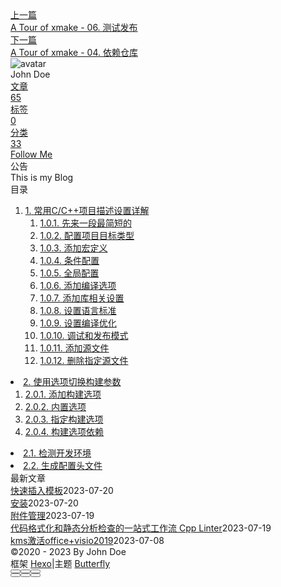 <!DOCTYPE html><html lang="zh-CN" data-theme="light"><head><meta charset="UTF-8"><meta http-equiv="X-UA-Compatible" content="IE=edge"><meta name="viewport" content="width=device-width, initial-scale=1.0, maximum-scale=1.0"><title>A Tour of xmake - 05. 构建选项 | Hexo</title><meta name="author" content="John Doe"><meta name="copyright" content="John Doe"><meta name="format-detection" content="telephone=no"><meta name="theme-color" content="#ffffff"><meta name="description" content="常用C&#x2F;C++项目描述设置详解先来一段最简短的一行描述即可编译src目录下所有c源文件，然后生成一个名为demo的可执行文件。 1target(&quot;demo&quot;, &amp;#123;kind &#x3D; &quot;binary&quot;, files &#x3D; &quot;src&#x2F;*.c&quot;&amp;#125;)  上面的写法是精简写法，通常我们更推荐使用下面展开式写法： 123targ">
<meta property="og:type" content="article">
<meta property="og:title" content="A Tour of xmake - 05. 构建选项">
<meta property="og:url" content="http://example.com/posts/%E5%AD%A6%E4%B9%A0/Xmake/a-tour-of-xmake-05-%E6%9E%84%E5%BB%BA%E9%80%89%E9%A1%B9.md">
<meta property="og:site_name" content="Hexo">
<meta property="og:description" content="常用C&#x2F;C++项目描述设置详解先来一段最简短的一行描述即可编译src目录下所有c源文件，然后生成一个名为demo的可执行文件。 1target(&quot;demo&quot;, &amp;#123;kind &#x3D; &quot;binary&quot;, files &#x3D; &quot;src&#x2F;*.c&quot;&amp;#125;)  上面的写法是精简写法，通常我们更推荐使用下面展开式写法： 123targ">
<meta property="og:locale" content="zh_CN">
<meta property="og:image" content="https://i.loli.net/2021/02/24/5O1day2nriDzjSu.png">
<meta property="article:published_time" content="2023-05-04T02:11:42.000Z">
<meta property="article:modified_time" content="2023-05-17T10:51:46.865Z">
<meta property="article:author" content="John Doe">
<meta name="twitter:card" content="summary">
<meta name="twitter:image" content="https://i.loli.net/2021/02/24/5O1day2nriDzjSu.png"><link rel="shortcut icon" href="/img/web/favicon.png"><link rel="canonical" href="http://example.com/posts/%E5%AD%A6%E4%B9%A0/Xmake/a-tour-of-xmake-05-%E6%9E%84%E5%BB%BA%E9%80%89%E9%A1%B9.md"><link rel="preconnect" href="//cdn.jsdelivr.net"/><link rel="preconnect" href="//busuanzi.ibruce.info"/><link rel="stylesheet" href="/css/index.css"><link rel="stylesheet" href="https://cdn.jsdelivr.net/npm/@fortawesome/fontawesome-free/css/all.min.css" media="print" onload="this.media='all'"><link rel="stylesheet" href="https://cdn.jsdelivr.net/npm/@fancyapps/ui/dist/fancybox.min.css" media="print" onload="this.media='all'"><script>const GLOBAL_CONFIG = { 
  root: '/',
  algolia: undefined,
  localSearch: undefined,
  translate: undefined,
  noticeOutdate: undefined,
  highlight: {"plugin":"highlighjs","highlightCopy":true,"highlightLang":true,"highlightHeightLimit":false},
  copy: {
    success: '复制成功',
    error: '复制错误',
    noSupport: '浏览器不支持'
  },
  relativeDate: {
    homepage: false,
    post: false
  },
  runtime: '',
  date_suffix: {
    just: '刚刚',
    min: '分钟前',
    hour: '小时前',
    day: '天前',
    month: '个月前'
  },
  copyright: undefined,
  lightbox: 'fancybox',
  Snackbar: undefined,
  source: {
    justifiedGallery: {
      js: 'https://cdn.jsdelivr.net/npm/flickr-justified-gallery/dist/fjGallery.min.js',
      css: 'https://cdn.jsdelivr.net/npm/flickr-justified-gallery/dist/fjGallery.min.css'
    }
  },
  isPhotoFigcaption: false,
  islazyload: false,
  isAnchor: false,
  percent: {
    toc: true,
    rightside: false,
  }
}</script><script id="config-diff">var GLOBAL_CONFIG_SITE = {
  title: 'A Tour of xmake - 05. 构建选项',
  isPost: true,
  isHome: false,
  isHighlightShrink: false,
  isToc: true,
  postUpdate: '2023-05-17 18:51:46'
}</script><noscript><style type="text/css">
  #nav {
    opacity: 1
  }
  .justified-gallery img {
    opacity: 1
  }

  #recent-posts time,
  #post-meta time {
    display: inline !important
  }
</style></noscript><script>(win=>{
    win.saveToLocal = {
      set: function setWithExpiry(key, value, ttl) {
        if (ttl === 0) return
        const now = new Date()
        const expiryDay = ttl * 86400000
        const item = {
          value: value,
          expiry: now.getTime() + expiryDay,
        }
        localStorage.setItem(key, JSON.stringify(item))
      },

      get: function getWithExpiry(key) {
        const itemStr = localStorage.getItem(key)

        if (!itemStr) {
          return undefined
        }
        const item = JSON.parse(itemStr)
        const now = new Date()

        if (now.getTime() > item.expiry) {
          localStorage.removeItem(key)
          return undefined
        }
        return item.value
      }
    }
  
    win.getScript = url => new Promise((resolve, reject) => {
      const script = document.createElement('script')
      script.src = url
      script.async = true
      script.onerror = reject
      script.onload = script.onreadystatechange = function() {
        const loadState = this.readyState
        if (loadState && loadState !== 'loaded' && loadState !== 'complete') return
        script.onload = script.onreadystatechange = null
        resolve()
      }
      document.head.appendChild(script)
    })
  
    win.getCSS = (url,id = false) => new Promise((resolve, reject) => {
      const link = document.createElement('link')
      link.rel = 'stylesheet'
      link.href = url
      if (id) link.id = id
      link.onerror = reject
      link.onload = link.onreadystatechange = function() {
        const loadState = this.readyState
        if (loadState && loadState !== 'loaded' && loadState !== 'complete') return
        link.onload = link.onreadystatechange = null
        resolve()
      }
      document.head.appendChild(link)
    })
  
      win.activateDarkMode = function () {
        document.documentElement.setAttribute('data-theme', 'dark')
        if (document.querySelector('meta[name="theme-color"]') !== null) {
          document.querySelector('meta[name="theme-color"]').setAttribute('content', '#0d0d0d')
        }
      }
      win.activateLightMode = function () {
        document.documentElement.setAttribute('data-theme', 'light')
        if (document.querySelector('meta[name="theme-color"]') !== null) {
          document.querySelector('meta[name="theme-color"]').setAttribute('content', '#ffffff')
        }
      }
      const t = saveToLocal.get('theme')
    
          if (t === 'dark') activateDarkMode()
          else if (t === 'light') activateLightMode()
        
      const asideStatus = saveToLocal.get('aside-status')
      if (asideStatus !== undefined) {
        if (asideStatus === 'hide') {
          document.documentElement.classList.add('hide-aside')
        } else {
          document.documentElement.classList.remove('hide-aside')
        }
      }
    
    const detectApple = () => {
      if(/iPad|iPhone|iPod|Macintosh/.test(navigator.userAgent)){
        document.documentElement.classList.add('apple')
      }
    }
    detectApple()
    })(window)</script><meta name="generator" content="Hexo 6.3.0"></head><body><div id="sidebar"><div id="menu-mask"></div><div id="sidebar-menus"><div class="avatar-img is-center"><img src="https://i.loli.net/2021/02/24/5O1day2nriDzjSu.png" onerror="onerror=null;src='/img/web/friend_404.gif'" alt="avatar"/></div><div class="sidebar-site-data site-data is-center"><a href="/archives/"><div class="headline">文章</div><div class="length-num">65</div></a><a href="/tags/"><div class="headline">标签</div><div class="length-num">0</div></a><a href="/categories/"><div class="headline">分类</div><div class="length-num">33</div></a></div><hr/><div class="menus_items"><div class="menus_item"><a class="site-page" href="/"><i class="fa-fw fas fa-home"></i><span> 首页</span></a></div><div class="menus_item"><a class="site-page" href="/archives/"><i class="fa-fw fas fa-archive"></i><span> 时间轴</span></a></div><div class="menus_item"><a class="site-page" href="/tags/"><i class="fa-fw fas fa-tags"></i><span> 标签</span></a></div><div class="menus_item"><a class="site-page" href="/categories/"><i class="fa-fw fas fa-folder-open"></i><span> 分类</span></a></div><div class="menus_item"><a class="site-page" href="/link/"><i class="fa-fw fas fa-link"></i><span> 友链</span></a></div><div class="menus_item"><a class="site-page" href="/about/"><i class="fa-fw fas fa-heart"></i><span> 关于</span></a></div></div></div></div><div class="post" id="body-wrap"><header class="post-bg" id="page-header" style="background: linear-gradient(20deg, #0062be, #925696, #cc426e, #fb0347)"><nav id="nav"><span id="blog-info"><a href="/" title="Hexo"><span class="site-name">Hexo</span></a></span><div id="menus"><div class="menus_items"><div class="menus_item"><a class="site-page" href="/"><i class="fa-fw fas fa-home"></i><span> 首页</span></a></div><div class="menus_item"><a class="site-page" href="/archives/"><i class="fa-fw fas fa-archive"></i><span> 时间轴</span></a></div><div class="menus_item"><a class="site-page" href="/tags/"><i class="fa-fw fas fa-tags"></i><span> 标签</span></a></div><div class="menus_item"><a class="site-page" href="/categories/"><i class="fa-fw fas fa-folder-open"></i><span> 分类</span></a></div><div class="menus_item"><a class="site-page" href="/link/"><i class="fa-fw fas fa-link"></i><span> 友链</span></a></div><div class="menus_item"><a class="site-page" href="/about/"><i class="fa-fw fas fa-heart"></i><span> 关于</span></a></div></div><div id="toggle-menu"><a class="site-page" href="javascript:void(0);"><i class="fas fa-bars fa-fw"></i></a></div></div></nav><div id="post-info"><h1 class="post-title">A Tour of xmake - 05. 构建选项</h1><div id="post-meta"><div class="meta-firstline"><span class="post-meta-date"><i class="far fa-calendar-alt fa-fw post-meta-icon"></i><span class="post-meta-label">发表于</span><time class="post-meta-date-created" datetime="2023-05-04T02:11:42.000Z" title="发表于 2023-05-04 10:11:42">2023-05-04</time><span class="post-meta-separator">|</span><i class="fas fa-history fa-fw post-meta-icon"></i><span class="post-meta-label">更新于</span><time class="post-meta-date-updated" datetime="2023-05-17T10:51:46.865Z" title="更新于 2023-05-17 18:51:46">2023-05-17</time></span><span class="post-meta-categories"><span class="post-meta-separator">|</span><i class="fas fa-inbox fa-fw post-meta-icon"></i><a class="post-meta-categories" href="/categories/%E5%AD%A6%E4%B9%A0/">学习</a><i class="fas fa-angle-right post-meta-separator"></i><i class="fas fa-inbox fa-fw post-meta-icon"></i><a class="post-meta-categories" href="/categories/%E5%AD%A6%E4%B9%A0/Xmake/">Xmake</a></span></div><div class="meta-secondline"><span class="post-meta-separator">|</span><span class="post-meta-pv-cv" id="" data-flag-title="A Tour of xmake - 05. 构建选项"><i class="far fa-eye fa-fw post-meta-icon"></i><span class="post-meta-label">阅读量:</span><span id="busuanzi_value_page_pv"><i class="fa-solid fa-spinner fa-spin"></i></span></span></div></div></div></header><main class="layout" id="content-inner"><div id="post"><article class="post-content" id="article-container"><h1 id="常用C-x2F-C-项目描述设置详解"><a href="#常用C-x2F-C-项目描述设置详解" class="headerlink" title="常用C&#x2F;C++项目描述设置详解"></a>常用C&#x2F;C++项目描述设置详解</h1><h3 id="先来一段最简短的"><a href="#先来一段最简短的" class="headerlink" title="先来一段最简短的"></a>先来一段最简短的</h3><p>一行描述即可编译src目录下所有c源文件，然后生成一个名为demo的可执行文件。</p>
<figure class="highlight text"><table><tr><td class="gutter"><pre><span class="line">1</span><br></pre></td><td class="code"><pre><span class="line">target(&quot;demo&quot;, &#123;kind = &quot;binary&quot;, files = &quot;src/*.c&quot;&#125;)</span><br></pre></td></tr></table></figure>

<p>上面的写法是精简写法，通常我们更推荐使用下面展开式写法：</p>
<figure class="highlight text"><table><tr><td class="gutter"><pre><span class="line">1</span><br><span class="line">2</span><br><span class="line">3</span><br></pre></td><td class="code"><pre><span class="line">target(&quot;demo&quot;) </span><br><span class="line">    set_kind(&quot;binary&quot;) </span><br><span class="line">    add_files(&quot;src/*.c&quot;)</span><br></pre></td></tr></table></figure>

<p>这两者完全等价，如果配置很简短，可以完全精简成一行，而拆分成多行更加方便灵活配置。</p>
<p>如果没有特殊目的，下文我们都会采用第二段的写法。</p>
<h3 id="配置项目目标类型"><a href="#配置项目目标类型" class="headerlink" title="配置项目目标类型"></a>配置项目目标类型</h3><p>通常的C&#x2F;C++项目生成的目标文件猪油三大类：可执行程序，静态库，动态库。</p>
<p>我们可以通过<code>set_kind()</code>配置来设置，分别对应：binary, static, shared</p>
<p>例如，我们想要编译动态库，只需要修改kind：</p>
<figure class="highlight text"><table><tr><td class="gutter"><pre><span class="line">1</span><br><span class="line">2</span><br><span class="line">3</span><br></pre></td><td class="code"><pre><span class="line">target(&quot;demo&quot;) </span><br><span class="line">    set_kind(&quot;shared&quot;) </span><br><span class="line">    add_files(&quot;src/*.c&quot;)</span><br></pre></td></tr></table></figure>

<h3 id="添加宏定义"><a href="#添加宏定义" class="headerlink" title="添加宏定义"></a>添加宏定义</h3><p>编译宏的设置，大多数c&#x2F;c++项目都会用到，一般如果我们设置编译flags传给gcc&#x2F;clang，都是要配置：<code>-DXXX</code></p>
<p>而在xmake里面，提供了<code>add_defines()</code>内置接口来配置：</p>
<figure class="highlight text"><table><tr><td class="gutter"><pre><span class="line">1</span><br><span class="line">2</span><br><span class="line">3</span><br><span class="line">4</span><br></pre></td><td class="code"><pre><span class="line">target(&quot;demo&quot;) </span><br><span class="line">    set_kind(&quot;shared&quot;) </span><br><span class="line">    add_files(&quot;src/*.c&quot;) </span><br><span class="line">    add_defines(&quot;XXX&quot;)</span><br></pre></td></tr></table></figure>

<h3 id="条件配置"><a href="#条件配置" class="headerlink" title="条件配置"></a>条件配置</h3><p>那如果我们想在不同编译平台，分别设置不同的宏开关呢？我们可以利用lua内置的if语句很方便的实现：</p>
<figure class="highlight text"><table><tr><td class="gutter"><pre><span class="line">1</span><br><span class="line">2</span><br><span class="line">3</span><br><span class="line">4</span><br><span class="line">5</span><br><span class="line">6</span><br><span class="line">7</span><br></pre></td><td class="code"><pre><span class="line">target(&quot;demo&quot;) </span><br><span class="line">    set_kind(&quot;shared&quot;) </span><br><span class="line">    add_files(&quot;src/*.c&quot;) </span><br><span class="line">    add_defines(&quot;XXX&quot;) </span><br><span class="line">    if is_plat(&quot;linux&quot;, &quot;macosx&quot;) then </span><br><span class="line">       add_defines(&quot;YYY&quot;) </span><br><span class="line">end</span><br></pre></td></tr></table></figure>

<p>我们通过<code>is_plat()</code>判断，如果当前编译目标平台是linux或者macosx，那么target会额外增加<code>-DYYY</code>宏定义。</p>
<h3 id="全局配置"><a href="#全局配置" class="headerlink" title="全局配置"></a>全局配置</h3><p>我们在<code>target(&quot;demo&quot;)</code>下面的所有配置，都属于demo这个target子域，并不是全局的，所以你会看到通常配置上都加了缩进，就是为了凸显作用域的影响范围。</p>
<p>通常如果多个target连续定义，下一个target定义就会自动结束上个target的作用域，每个target的配置完全独立，互不干扰：</p>
<figure class="highlight text"><table><tr><td class="gutter"><pre><span class="line">1</span><br><span class="line">2</span><br><span class="line">3</span><br><span class="line">4</span><br><span class="line">5</span><br><span class="line">6</span><br><span class="line">7</span><br><span class="line">8</span><br><span class="line">9</span><br></pre></td><td class="code"><pre><span class="line">target(&quot;test1&quot;)</span><br><span class="line">    set_kind(&quot;shared&quot;)</span><br><span class="line">    add_files(&quot;src/*.c&quot;)</span><br><span class="line">    add_defines(&quot;TEST1&quot;)</span><br><span class="line"></span><br><span class="line">target(&quot;test2&quot;)</span><br><span class="line">    set_kind(&quot;shared&quot;)</span><br><span class="line">    add_files(&quot;src/*.c&quot;)</span><br><span class="line">    add_defines(&quot;TEST2&quot;)</span><br></pre></td></tr></table></figure>

<p>例如，上面的配置两个target，各自拥有自己独立的宏定义：<code>TEST1</code>和<code>TEST2</code>。</p>
<p>那么，我们要对这两个target，设置共用的宏定义，应该如何配置呢？</p>
<p>每个target下面都配置一遍<code>add_defines(&quot;TEST&quot;)</code>? 当然可以，不过这样就有点冗余了，配置多了就会很难维护，其实我们只需要放置到全局根作用域就行了：</p>
<figure class="highlight text"><table><tr><td class="gutter"><pre><span class="line">1</span><br><span class="line">2</span><br><span class="line">3</span><br><span class="line">4</span><br><span class="line">5</span><br><span class="line">6</span><br><span class="line">7</span><br><span class="line">8</span><br><span class="line">9</span><br><span class="line">10</span><br><span class="line">11</span><br><span class="line">12</span><br><span class="line">13</span><br><span class="line">14</span><br><span class="line">15</span><br></pre></td><td class="code"><pre><span class="line">-- 全局设置</span><br><span class="line">add_defines(&quot;TEST&quot;)</span><br><span class="line">if is_arch(&quot;arm64&quot;, &quot;armv7&quot;) then</span><br><span class="line">    add_defines(&quot;ARM&quot;)</span><br><span class="line">end</span><br><span class="line"></span><br><span class="line">target(&quot;test1&quot;)</span><br><span class="line">    set_kind(&quot;shared&quot;)</span><br><span class="line">    add_files(&quot;src/*.c&quot;)</span><br><span class="line">    add_defines(&quot;TEST1&quot;)</span><br><span class="line"></span><br><span class="line">target(&quot;test2&quot;)</span><br><span class="line">    set_kind(&quot;shared&quot;)</span><br><span class="line">    add_files(&quot;src/*.c&quot;)</span><br><span class="line">    add_defines(&quot;TEST2&quot;)</span><br></pre></td></tr></table></figure>

<p>在target的外层的所有配置都属于全局配置，我们也可以调用<code>target_end()</code>强制结束target子域，切回全局作用域：</p>
<figure class="highlight text"><table><tr><td class="gutter"><pre><span class="line">1</span><br><span class="line">2</span><br><span class="line">3</span><br><span class="line">4</span><br><span class="line">5</span><br><span class="line">6</span><br><span class="line">7</span><br><span class="line">8</span><br><span class="line">9</span><br><span class="line">10</span><br><span class="line">11</span><br><span class="line">12</span><br><span class="line">13</span><br><span class="line">14</span><br><span class="line">15</span><br><span class="line">16</span><br><span class="line">17</span><br></pre></td><td class="code"><pre><span class="line">target(&quot;test1&quot;)</span><br><span class="line">    set_kind(&quot;shared&quot;)</span><br><span class="line">    add_files(&quot;src/*.c&quot;)</span><br><span class="line">    add_defines(&quot;TEST1&quot;)</span><br><span class="line">target_end()</span><br><span class="line"></span><br><span class="line">-- 全局设置</span><br><span class="line">add_defines(&quot;TEST&quot;)</span><br><span class="line">if is_arch(&quot;arm64&quot;, &quot;armv7&quot;) then</span><br><span class="line">    add_defines(&quot;ARM&quot;)</span><br><span class="line">end</span><br><span class="line"></span><br><span class="line">target(&quot;test2&quot;)</span><br><span class="line">    set_kind(&quot;shared&quot;)</span><br><span class="line">    add_files(&quot;src/*.c&quot;)</span><br><span class="line">    add_defines(&quot;TEST2&quot;)</span><br><span class="line">target_end()</span><br></pre></td></tr></table></figure>

<h3 id="添加编译选项"><a href="#添加编译选项" class="headerlink" title="添加编译选项"></a>添加编译选项</h3><p>如果有些编译选项，xmake没有提供内置api设置，那么我们可以退化到<code>add_cflags</code>, <code>add_cxflags</code>, <code>add_cxxflags</code>来设置， 不过这就需要用户自己去判断编译平台了，因为并不是所有编译flags每个平台都支持。</p>
<p>比如：</p>
<figure class="highlight text"><table><tr><td class="gutter"><pre><span class="line">1</span><br><span class="line">2</span><br><span class="line">3</span><br><span class="line">4</span><br></pre></td><td class="code"><pre><span class="line">add_cflags(&quot;-g&quot;, &quot;-O2&quot;, &quot;-DDEBUG&quot;)</span><br><span class="line">if is_plat(&quot;windows&quot;) then</span><br><span class="line">    add_cflags(&quot;/MT&quot;)</span><br><span class="line">end</span><br></pre></td></tr></table></figure>

<p>所有选项值都基于gcc的定义为标准，如果其他编译器不兼容（例如：vc），xmake会自动内部将其转换成对应编译器支持的选项值。 用户无需操心其兼容性，如果其他编译器没有对应的匹配值，那么xmake会自动忽略器设置。</p>
<p>我们也可以通过force参数来强制禁用flags的自动检测，直接传入编译器，哪怕编译器有可能不支持，也会设置：</p>
<figure class="highlight text"><table><tr><td class="gutter"><pre><span class="line">1</span><br></pre></td><td class="code"><pre><span class="line">add_cflags(&quot;-g&quot;, &quot;-O2&quot;, &#123;force = true&#125;)</span><br></pre></td></tr></table></figure>

<p>那如何知道，哪些flags检测失败给忽略了呢，带<code>-v</code>编译就可以看到，比如：</p>
<figure class="highlight text"><table><tr><td class="gutter"><pre><span class="line">1</span><br><span class="line">2</span><br><span class="line">3</span><br><span class="line">4</span><br><span class="line">5</span><br><span class="line">6</span><br></pre></td><td class="code"><pre><span class="line">$ xmake -v</span><br><span class="line">checking for the /usr/bin/xcrun -sdk macosx clang ... ok</span><br><span class="line">checking for the flags (-Oz) ... ok</span><br><span class="line">checking for the flags (-Wno-error=deprecated-declarations) ... ok</span><br><span class="line">checking for the flags (-fno-strict-aliasing) ... ok</span><br><span class="line">checking for the flags (-Wno-error=expansion-to-defined) ... no</span><br></pre></td></tr></table></figure>

<p>最后备注下这三个api的区别：</p>
<ul>
<li><code>add_cflags</code>：仅添加C代码相关编译flags</li>
<li><code>add_cxflags</code>：添加C&#x2F;C++代码相关编译flags</li>
<li><code>add_cxxflags</code>：仅添加C++代码相关编译flags</li>
</ul>
<h3 id="添加库相关设置"><a href="#添加库相关设置" class="headerlink" title="添加库相关设置"></a>添加库相关设置</h3><p>一个C&#x2F;C++库的集成使用，通常需要设置头文件搜索目录，链接库名，库搜索目录，比如：</p>
<figure class="highlight text"><table><tr><td class="gutter"><pre><span class="line">1</span><br><span class="line">2</span><br><span class="line">3</span><br><span class="line">4</span><br><span class="line">5</span><br></pre></td><td class="code"><pre><span class="line">target(&quot;test&quot;)</span><br><span class="line">    set_kind(&quot;binary&quot;)</span><br><span class="line">    add_links(&quot;pthread&quot;)</span><br><span class="line">    add_includedirs(&quot;/usr/local/include&quot;)</span><br><span class="line">    add_linkdirs(&quot;/usr/local/lib&quot;)</span><br></pre></td></tr></table></figure>

<p>通常，为了保证链接库的依赖顺序，系统库链接通常都会比较靠后，我们通过<code>add_syslinks()</code>来专门设置系统库链接，而<code>add_links()</code>通常用于非系统库链接：</p>
<figure class="highlight text"><table><tr><td class="gutter"><pre><span class="line">1</span><br><span class="line">2</span><br><span class="line">3</span><br><span class="line">4</span><br></pre></td><td class="code"><pre><span class="line">target(&quot;test&quot;) </span><br><span class="line">    set_kind(&quot;binary&quot;) </span><br><span class="line">    add_links(&quot;A&quot;, &quot;B&quot;) </span><br><span class="line">    add_syslinks(&quot;pthread&quot;)</span><br></pre></td></tr></table></figure>

<p>上面的配置，我们添加了两个第三方链接库：A, B，以及系统库pthread，整个完整的链接顺序是：<code>-lA -lB -lpthread</code>，syslinks会放在最后面。</p>
<p>如果你不确定实际的链接顺序，我们可以执行<code>xmake -v</code>编译，查看完整的链接参数命令行。</p>
<h3 id="设置语言标准"><a href="#设置语言标准" class="headerlink" title="设置语言标准"></a>设置语言标准</h3><p>c标准和c++标准可同时进行设置，例如：</p>
<figure class="highlight text"><table><tr><td class="gutter"><pre><span class="line">1</span><br><span class="line">2</span><br></pre></td><td class="code"><pre><span class="line">-- 设置c代码标准：c99， c++代码标准：c++11</span><br><span class="line">set_languages(&quot;c99&quot;, &quot;c++11&quot;)</span><br></pre></td></tr></table></figure>

<p>注：并不是设置了指定的标准，编译器就一定会按这个标准来编译，毕竟每个编译器支持的力度不一样，但是xmake会尽最大可能的去适配当前编译工具的支持标准。</p>
<p>例如：windows下vs的编译器并不支持按c99的标准来编译c代码，只能支持到c89，但是xmake为了尽可能的支持它，所以在设置c99的标准后， xmake会强制按c++代码模式去编译c代码，从一定程度上解决了windows下编译c99的c代码问题。</p>
<h3 id="设置编译优化"><a href="#设置编译优化" class="headerlink" title="设置编译优化"></a>设置编译优化</h3><p>xmake提供了几种内置的编译优化配置：none, fast, faster, fastest, smallest, aggressive，来实现各种级别的编译优化。</p>
<figure class="highlight text"><table><tr><td class="gutter"><pre><span class="line">1</span><br></pre></td><td class="code"><pre><span class="line">set_optimize(&quot;fastest&quot;)</span><br></pre></td></tr></table></figure>

<p>如果用户通过flags来设置，还需额外考虑不同编译器的不同编译选项，xmake对其进行了内部映射处理，极大程度方便用户提供跨平台性。</p>
<p>如果想查看详细的映射规则，可以到xmake的官方文档进行查看：<a href="https://link.zhihu.com/?target=https://xmake.io/%23/zh-cn/manual/project_target?id=targetset_optimize">编译优化设置</a></p>
<h3 id="调试和发布模式"><a href="#调试和发布模式" class="headerlink" title="调试和发布模式"></a>调试和发布模式</h3><p>即使xmake提供了<code>set_optimize</code>简化了不同编译器的复杂配置，但是对于不同的编译模式: debug&#x2F;release，还是要自己做一些繁琐的判断和配置：</p>
<figure class="highlight text"><table><tr><td class="gutter"><pre><span class="line">1</span><br><span class="line">2</span><br><span class="line">3</span><br><span class="line">4</span><br><span class="line">5</span><br><span class="line">6</span><br><span class="line">7</span><br><span class="line">8</span><br><span class="line">9</span><br><span class="line">10</span><br><span class="line">11</span><br><span class="line">12</span><br><span class="line">13</span><br></pre></td><td class="code"><pre><span class="line">if is_mode(&quot;debug&quot;) then</span><br><span class="line">    set_symbols(&quot;debug&quot;)</span><br><span class="line">    set_optimize(&quot;none&quot;)</span><br><span class="line">end</span><br><span class="line">if is_mode(&quot;release&quot;) then</span><br><span class="line">    set_symbols(&quot;hidden&quot;)</span><br><span class="line">    set_strip(&quot;all&quot;)</span><br><span class="line">    if is_plat(&quot;iphoneos&quot;, &quot;android&quot;) then</span><br><span class="line">        set_optimize(&quot;smallest&quot;)</span><br><span class="line">    else</span><br><span class="line">        set_optimize(&quot;fastest&quot;)</span><br><span class="line">    end</span><br><span class="line">end</span><br></pre></td></tr></table></figure>

<p>这些看似常用的设置，如果每个项目都来一遍，那也很繁琐了，导致xmake.lua不够精简可读，因此xmake提供了一些常用内置规则来简化设置：</p>
<figure class="highlight text"><table><tr><td class="gutter"><pre><span class="line">1</span><br></pre></td><td class="code"><pre><span class="line">add_rules(&quot;mode.release&quot;, &quot;mode.debug&quot;)</span><br></pre></td></tr></table></figure>

<p>只需这一行即可，效果是完全一致，用户还可以基于此在做一些额外的定制化配置来改写：</p>
<figure class="highlight text"><table><tr><td class="gutter"><pre><span class="line">1</span><br><span class="line">2</span><br><span class="line">3</span><br><span class="line">4</span><br></pre></td><td class="code"><pre><span class="line">add_rules(&quot;mode.release&quot;, &quot;mode.debug&quot;) </span><br><span class="line">if is_mode(&quot;release&quot;) then </span><br><span class="line">    set_optimize(&quot;fastest&quot;) </span><br><span class="line">end</span><br></pre></td></tr></table></figure>

<p>比如我想在release模式下，强制启用fastest编译优化，既然有了模式配置，那我们怎么切换到debug模式编译呢？（默认是release编译）</p>
<p>答案：</p>
<figure class="highlight text"><table><tr><td class="gutter"><pre><span class="line">1</span><br></pre></td><td class="code"><pre><span class="line">xmake f -m debug; xmake</span><br></pre></td></tr></table></figure>

<h3 id="添加源文件"><a href="#添加源文件" class="headerlink" title="添加源文件"></a>添加源文件</h3><p>最后，我们在介绍下xmake最常用，也最为强大的设置之一，也就是对编译源文件的配置管理：<code>add_files()</code>。</p>
<p>我们可以用这个接口，添加各类xmake支持的源文件，比如：c&#x2F;c++, asm, objc, swift, go, dlang等源文件，甚至是：<code>.obj</code>, <code>.a/.lib</code>等二进制对象和库文件。</p>
<p>例如：</p>
<figure class="highlight text"><table><tr><td class="gutter"><pre><span class="line">1</span><br><span class="line">2</span><br><span class="line">3</span><br></pre></td><td class="code"><pre><span class="line">add_files(&quot;src/test_*.c&quot;) </span><br><span class="line">add_files(&quot;src/xxx/**.cpp&quot;) </span><br><span class="line">add_files(&quot;src/asm/*.S&quot;, &quot;src/objc/**/hello.m&quot;)</span><br></pre></td></tr></table></figure>

<p>其中通配符<code>*</code>表示匹配当前目录下文件，而<code>**</code>则匹配多级目录下的文件。</p>
<p><code>add_files</code>的使用其实是相当灵活方便的，其匹配模式借鉴了premake的风格，但是又对其进行了改善和增强。</p>
<p>使得不仅可以匹配文件，还有可以在添加文件同时，过滤排除指定模式的一批文件。</p>
<p>例如：</p>
<figure class="highlight text"><table><tr><td class="gutter"><pre><span class="line">1</span><br><span class="line">2</span><br><span class="line">3</span><br><span class="line">4</span><br><span class="line">5</span><br></pre></td><td class="code"><pre><span class="line">-- 递归添加src下的所有c文件，但是不包括src/impl/下的所有c文件</span><br><span class="line">add_files(&quot;src/**.c|impl/*.c&quot;)</span><br><span class="line"></span><br><span class="line">-- 添加src下的所有cpp文件，但是不包括src/test.cpp、src/hello.cpp以及src下所有带xx_前缀的cpp文件</span><br><span class="line">add_files(&quot;src/*.cpp|test.cpp|hello.cpp|xx_*.cpp&quot;)</span><br></pre></td></tr></table></figure>

<p>其中分隔符<code>|</code>之后的都是需要排除的文件，这些文件也同样支持匹配模式，并且可以同时添加多个过滤模式，只要中间用<code>|</code>分割就行了。。</p>
<p>添加文件的时候支持过滤一些文件的一个好处就是，可以为后续根据不同开关逻辑添加文件提供基础。</p>
<p>注：为了使得描述上更加的精简，<code>|</code>之后的过滤描述都是基于起一个模式：<code>src/*.cpp</code> 中<code>*</code>之前的目录为基础的。 所以上面的例子后面过滤的都是在src下的文件，这个是要注意的。</p>
<p>2.1.6版本之后，对<code>add_files</code>进行了改进，支持基于files更细粒度的编译选项控制，例如：</p>
<figure class="highlight text"><table><tr><td class="gutter"><pre><span class="line">1</span><br><span class="line">2</span><br><span class="line">3</span><br><span class="line">4</span><br></pre></td><td class="code"><pre><span class="line">target(&quot;test&quot;)</span><br><span class="line">    add_defines(&quot;TEST1&quot;)</span><br><span class="line">    add_files(&quot;src/*.c&quot;)</span><br><span class="line">    add_files(&quot;test/*.c&quot;, &quot;test2/test2.c&quot;, &#123;defines = &quot;TEST2&quot;, languages = &quot;c99&quot;, includedirs = &quot;.&quot;, cflags = &quot;-O0&quot;&#125;)</span><br></pre></td></tr></table></figure>

<p>可以在<code>add_files</code>的最后一个参数，传入一个配置table，去控制指定files的编译选项，里面的配置参数跟target的一致，并且这些文件还会继承target的通用配置<code>-DTEST1</code>。</p>
<p>2.1.9版本之后，支持添加未知的代码文件，通过设置rule自定义规则，实现这些文件的自定义构建，例如：</p>
<figure class="highlight text"><table><tr><td class="gutter"><pre><span class="line">1</span><br><span class="line">2</span><br><span class="line">3</span><br></pre></td><td class="code"><pre><span class="line">target(&quot;test&quot;) </span><br><span class="line">    -- ... </span><br><span class="line">    add_files(&quot;src/test/*.md&quot;, &#123;rule = &quot;markdown&quot;&#125;)</span><br></pre></td></tr></table></figure>

<p>并且在2.1.9版本之后，可以通过force参数来强制禁用cxflags,cflags等编译选项的自动检测，直接传入编译器，哪怕编译器有可能不支持，也会设置：</p>
<figure class="highlight text"><table><tr><td class="gutter"><pre><span class="line">1</span><br></pre></td><td class="code"><pre><span class="line">add_files(&quot;src/*.c&quot;, &#123;force = &#123;cxflags = &quot;-DTEST&quot;, mflags = &quot;-framework xxx&quot;&#125;&#125;)</span><br></pre></td></tr></table></figure>

<h3 id="删除指定源文件"><a href="#删除指定源文件" class="headerlink" title="删除指定源文件"></a>删除指定源文件</h3><p>既然讲到了添加源文件，那么如何删除，我们也顺带着讲下吧，我们只需要通过<code>del_files()</code>接口，就可以从前面<code>add_files</code>接口添加的文件列表中，删除指定的文件，例如：</p>
<figure class="highlight text"><table><tr><td class="gutter"><pre><span class="line">1</span><br><span class="line">2</span><br><span class="line">3</span><br></pre></td><td class="code"><pre><span class="line">target(&quot;test&quot;) </span><br><span class="line">    add_files(&quot;src/*.c&quot;) </span><br><span class="line">    del_files(&quot;src/test.c&quot;)</span><br></pre></td></tr></table></figure>

<p>上面的例子，可以从<code>src</code>目录下添加除<code>test.c</code>以外的所有文件，当然这个也可以通过<code>add_files(&quot;src/*.c|test.c&quot;)</code>来达到相同的目的，但是这种方式更加灵活。</p>
<p>例如，我们可以条件判断来控制删除哪些文件，并且此接口也支持<code>add_files</code>的匹配模式，过滤模式，进行批量移除。</p>
<figure class="highlight text"><table><tr><td class="gutter"><pre><span class="line">1</span><br><span class="line">2</span><br><span class="line">3</span><br><span class="line">4</span><br><span class="line">5</span><br><span class="line">6</span><br><span class="line">7</span><br></pre></td><td class="code"><pre><span class="line">target(&quot;test&quot;) </span><br><span class="line">    add_files(&quot;src/**.c&quot;) </span><br><span class="line">    del_files(&quot;src/test*.c&quot;) </span><br><span class="line">    del_files(&quot;src/subdir/*.c|xxx.c&quot;) </span><br><span class="line">    if is_plat(&quot;iphoneos&quot;) then </span><br><span class="line">        add_files(&quot;xxx.m&quot;) </span><br><span class="line">    end</span><br></pre></td></tr></table></figure>

<p>通过上面的例子，我们可以看出<code>add_files</code>和<code>del_files</code>是根据调用顺序，进行顺序添加和删除的，并且通过<code>del_files(&quot;src/subdir/*.c|xxx.c&quot;)</code>删除一批文件， 并且排除<code>src/subdir/xxx.c</code>（就是说，不删除这个文件）。</p>
<h1 id="使用选项切换构建参数"><a href="#使用选项切换构建参数" class="headerlink" title="使用选项切换构建参数"></a>使用选项切换构建参数</h1><h3 id="添加构建选项"><a href="#添加构建选项" class="headerlink" title="添加构建选项"></a>添加构建选项</h3><p>xmake中使用<code>option</code>语句来声明构建选项。<code>option</code>的基本用法如下：</p>
<figure class="highlight lua"><table><tr><td class="gutter"><pre><span class="line">1</span><br><span class="line">2</span><br><span class="line">3</span><br><span class="line">4</span><br><span class="line">5</span><br><span class="line">6</span><br><span class="line">7</span><br><span class="line">8</span><br><span class="line">9</span><br></pre></td><td class="code"><pre><span class="line">add_rules(<span class="string">&quot;mode.debug&quot;</span>, <span class="string">&quot;mode.release&quot;</span>)</span><br><span class="line">option(<span class="string">&quot;enable-verbose&quot;</span>)</span><br><span class="line">    set_default(<span class="literal">false</span>)</span><br><span class="line">    set_description(<span class="string">&quot;Enable verbose logging.&quot;</span>)</span><br><span class="line">    add_defines(<span class="string">&quot;MYEXE_VERBOSE&quot;</span>)</span><br><span class="line">target(<span class="string">&quot;myexe&quot;</span>)</span><br><span class="line">    set_kind(<span class="string">&quot;binary&quot;</span>)</span><br><span class="line">    add_files(<span class="string">&quot;src/*.cpp&quot;</span>)</span><br><span class="line">    add_options(<span class="string">&quot;enable-verbose&quot;</span>)</span><br></pre></td></tr></table></figure>

<p>注意与<code>target</code>语句类似，<code>option</code>也是一个作用域的开始，之后一直到另一个作用域开始，或者显式的<code>option_end</code>调用之前的语句都是修饰当前option的。在上面的语句中，<code>option</code>作用域一共含有三条语句。</p>
<ul>
<li><code>set_default</code>语句设置option的默认值。xmake中option可分为两类：boolean和string。boolean类型的默认值可以是<code>true</code>、<code>false</code>或者<code>nil</code>，string类型的默认值可以是任意字符串或者<code>nil</code>。</li>
<li><code>set_description</code>语句设置option的描述语句。这一描述可以在通过运行<code>xmake config -h</code>或者<code>xmake config --menu</code>查看所有option时看到。</li>
<li><code>add_defines</code>为option加入了一个预定义宏。默认情况下，在使用<code>add_options</code>将option加入target时，如果option含有预定义宏、编译参数等，并且option的状态是启用的（不是<code>nil</code>或<code>false</code>），则target也会加入这些预定义宏和编译参数。</li>
</ul>
<blockquote>
<p>Tips. xmake中作用域级别的语句有六种：<code>target</code>和<code>target_end</code>、<code>package</code>和<code>package_end</code>，<code>option</code>和<code>option_end</code>、<code>rule</code>和<code>rule_end</code>、<code>toolchain</code>和<code>toolchain_end</code>、<code>task</code>和<code>task_end</code>。其中前面三种比较常用。</p>
</blockquote>
<p>除了<code>add_defines</code>之外，xmake中的option还支持<code>add_&lt;language&gt;flags</code>系列函数。如果要作更复杂的控制，可以使用<code>has_config</code>和<code>is_config</code>语句来进行判断：</p>
<figure class="highlight lua"><table><tr><td class="gutter"><pre><span class="line">1</span><br><span class="line">2</span><br><span class="line">3</span><br><span class="line">4</span><br><span class="line">5</span><br><span class="line">6</span><br><span class="line">7</span><br><span class="line">8</span><br><span class="line">9</span><br><span class="line">10</span><br><span class="line">11</span><br><span class="line">12</span><br></pre></td><td class="code"><pre><span class="line">add_rules(<span class="string">&quot;mode.debug&quot;</span>, <span class="string">&quot;mode.release&quot;</span>)</span><br><span class="line">option(<span class="string">&quot;with-openssl&quot;</span>, &#123;default = <span class="literal">false</span>, description = <span class="string">&quot;Build with OpenSSL.&quot;</span>&#125;)</span><br><span class="line"><span class="keyword">if</span> has_config(<span class="string">&quot;with-openssl&quot;</span>) <span class="keyword">then</span></span><br><span class="line">    add_requires(<span class="string">&quot;openssl&quot;</span>)</span><br><span class="line"><span class="keyword">end</span></span><br><span class="line">target(<span class="string">&quot;myexe&quot;</span>)</span><br><span class="line">    set_kind(<span class="string">&quot;binary&quot;</span>)</span><br><span class="line">    add_files(<span class="string">&quot;src/*.cpp&quot;</span>)</span><br><span class="line">    <span class="keyword">if</span> has_config(<span class="string">&quot;with-openssl&quot;</span>) <span class="keyword">then</span></span><br><span class="line">        add_packages(<span class="string">&quot;openssl&quot;</span>)</span><br><span class="line">        add_defines(<span class="string">&quot;MYEXE_HAVE_OPENSSL&quot;</span>)</span><br><span class="line">    <span class="keyword">end</span></span><br></pre></td></tr></table></figure>

<p>这里用到了<code>option</code>的简写格式，这一格式下<code>option</code>不再作为作用域开始的标记。</p>
<h3 id="内置选项"><a href="#内置选项" class="headerlink" title="内置选项"></a>内置选项</h3><p>xmake提供了一系列内置选项，在给自定义选项命名时记得避免与内置选项重名！常用的内置选项有：</p>
<ul>
<li><code>plat</code>：设置构建目标平台。</li>
<li><code>arch</code>：设置构建目标架构。</li>
<li><code>mode</code>：设置构建模式。</li>
<li><code>kind</code>：设置默认链接库类型。</li>
<li><code>buildir</code>：设置生成位置。默认为<code>build</code>，可以使用这一选项更改。推荐对不同的选项组合使用不同的生成位置以避免冲突。</li>
</ul>
<p>还有一些可能比较少用但很容易重名的内置选项，包括<code>qt</code>、<code>cuda</code>、<code>ndk</code>、<code>sdk</code>等。这些选项的清单及其作用可以运行<code>xmake config -h</code>查看。</p>
<h3 id="指定构建选项"><a href="#指定构建选项" class="headerlink" title="指定构建选项"></a>指定构建选项</h3><p>xmake在configure阶段指定各种构建选项。对boolean选项与string选项类型的指定方式类似，稍有不同：</p>
<figure class="highlight text"><table><tr><td class="gutter"><pre><span class="line">1</span><br><span class="line">2</span><br></pre></td><td class="code"><pre><span class="line">$ xmake config --opt1=yes --opt2=y --opt3=on # yes/no, y/n, on/off are all valid</span><br><span class="line">$ xmake config --str1=mystr &quot;--str2=some string&quot;</span><br></pre></td></tr></table></figure>

<p>当构建选项较多时，一个一个指定是一件很困难的事情。这时可以将一组选项导出为列表，切换时可以在列表间切换。</p>
<figure class="highlight text"><table><tr><td class="gutter"><pre><span class="line">1</span><br><span class="line">2</span><br></pre></td><td class="code"><pre><span class="line">$ xmake config --opt1=yes --opt2=mystr --buildir=build-preset1</span><br><span class="line">$ xmake config --export=preset1.txt</span><br></pre></td></tr></table></figure>

<p>这样就可以把当前所有构建选项导出到preset1.txt文件。需要导入构建选项时，执行</p>
<figure class="highlight text"><table><tr><td class="gutter"><pre><span class="line">1</span><br></pre></td><td class="code"><pre><span class="line">$ xmake config -c --import=preset1.txt</span><br></pre></td></tr></table></figure>

<p>这里<code>-c</code>表示先清除其他选项设置，避免干扰。</p>
<h3 id="构建选项依赖"><a href="#构建选项依赖" class="headerlink" title="构建选项依赖"></a>构建选项依赖</h3><p>xmake中使用<code>add_deps</code>语句来声明选项之间的依赖关系。例如，选项opt2依赖选项opt1，当设置opt1时opt2自动取消，xmake.lua如下：</p>
<figure class="highlight lua"><table><tr><td class="gutter"><pre><span class="line">1</span><br><span class="line">2</span><br><span class="line">3</span><br><span class="line">4</span><br><span class="line">5</span><br><span class="line">6</span><br><span class="line">7</span><br><span class="line">8</span><br><span class="line">9</span><br><span class="line">10</span><br></pre></td><td class="code"><pre><span class="line">option(<span class="string">&quot;opt1&quot;</span>, &#123;default = <span class="literal">false</span>&#125;)</span><br><span class="line">option(<span class="string">&quot;opt2&quot;</span>)</span><br><span class="line">    set_default(<span class="literal">true</span>)</span><br><span class="line">    add_deps(<span class="string">&quot;opt1&quot;</span>)</span><br><span class="line">    after_check(<span class="function"><span class="keyword">function</span> <span class="params">(option)</span></span></span><br><span class="line">        <span class="keyword">if</span> option:dep(<span class="string">&quot;opt1&quot;</span>):enabled() <span class="keyword">then</span></span><br><span class="line">            option:enable(<span class="literal">false</span>)</span><br><span class="line">        <span class="keyword">end</span></span><br><span class="line">    <span class="keyword">end</span>)</span><br><span class="line">option_end()</span><br></pre></td></tr></table></figure>

<p>这里<code>after_check</code>语句接收了一个Lua lambda表达式作为参数，这个表达式函数会在选项的检查结束后执行，将opt2设置为与opt1相容的值。<code>option：enable(false)</code>中<code>option</code>是函数的参数，调用函数时这个参数由xmake来构造。<code>enable</code>是<code>option</code>的一个函数，用于修改boolean类型option的值。对于string类型的option，这里可以使用<code>set_value</code>函数来设置：</p>
<figure class="highlight lua"><table><tr><td class="gutter"><pre><span class="line">1</span><br><span class="line">2</span><br><span class="line">3</span><br></pre></td><td class="code"><pre><span class="line"><span class="keyword">if</span> option:dep(<span class="string">&quot;opt1&quot;</span>):enabled() <span class="keyword">then</span></span><br><span class="line">    option:set_value(<span class="string">&quot;opt1&quot;</span>)</span><br><span class="line"><span class="keyword">end</span></span><br></pre></td></tr></table></figure>

<blockquote>
<p>Tips. 所有<code>option</code>默认是并行检查的，其先后顺序仅能通过<code>add_deps</code>控制。不加<code>add_deps</code>语句，在<code>after_check</code>中取其他<code>option</code>的值是未定义行为！</p>
</blockquote>
<p>xmake中大量使用了这类函数式方法用来灵活控制构建的每个过程。在lambda表达式函数之内的部分称为Script Scope，与之对应的xmake.lua中外面的部分称为Description Scope。Description Scope胜在简洁方便，易读易写；而只有在Script Scope内才可以使用xmake提供的全部功能，包括xmake提供的大量第三方Lua模块。这些功能可以在官方文档中找到。</p>
<blockquote>
<p>Tips. Description Scope内的语句会多次解析执行，而Script Scope内的语句只会执行一遍。不同option&#x2F;不同target的Script Scope默认是并行执行的。调试用的<code>print</code>语句应当写在Script Scope内，并标注当前所在的option&#x2F;target。</p>
</blockquote>
<p>常用的能够进入Script Scope的语句目前有如下一些。</p>
<p>option：</p>
<ul>
<li><code>before_check</code>&#x2F;<code>on_check</code>&#x2F;<code>after_check</code> configure阶段</li>
</ul>
<p>target：</p>
<ul>
<li><code>on_config</code> configure阶段</li>
<li><code>before_build</code>&#x2F;<code>on_build</code>&#x2F;<code>after_build</code> build阶段</li>
<li><code>before_link</code>&#x2F;<code>on_link</code>&#x2F;<code>after_link</code> build阶段</li>
<li><code>before_run</code>&#x2F;<code>on_run</code>&#x2F;<code>after_run</code> 运行<code>xmake run &lt;target&gt;</code>时</li>
<li><code>before_install</code>&#x2F;<code>on_install</code>&#x2F;<code>after_install</code> 运行<code>xmake install &lt;target&gt;</code>时</li>
<li><code>on_uninstall</code> 运行<code>xmake uninstall &lt;target&gt;</code>时</li>
<li><code>before_clean</code>&#x2F;<code>on_clean</code>&#x2F;<code>after_clean</code> 运行<code>xmake clean &lt;target&gt;</code>时</li>
</ul>
<h2 id="检测开发环境"><a href="#检测开发环境" class="headerlink" title="检测开发环境"></a>检测开发环境</h2><p>xmake中，option不仅用来处理用户指定的构建选项，还可以用来执行环境检测。这时option的写法为</p>
<figure class="highlight lua"><table><tr><td class="gutter"><pre><span class="line">1</span><br><span class="line">2</span><br><span class="line">3</span><br><span class="line">4</span><br><span class="line">5</span><br><span class="line">6</span><br><span class="line">7</span><br><span class="line">8</span><br></pre></td><td class="code"><pre><span class="line">option(<span class="string">&quot;__have_longlong&quot;</span>)</span><br><span class="line">    set_default(<span class="literal">false</span>)</span><br><span class="line">    set_showmenu(<span class="literal">false</span>) <span class="comment">-- do not show this option in the configuration menu</span></span><br><span class="line">    add_ctypes(<span class="string">&quot;long long int&quot;</span>)</span><br><span class="line">option_end()</span><br><span class="line"><span class="keyword">if</span> has_config(<span class="string">&quot;__have_longlong&quot;</span>) <span class="keyword">then</span></span><br><span class="line">    add_defines(<span class="string">&quot;HAVE_LONGLONG&quot;</span>)</span><br><span class="line"><span class="keyword">end</span></span><br></pre></td></tr></table></figure>

<p>这里在<code>option</code>中加入了<code>add_ctypes</code>语句，这使得<code>__have_longlong</code>这个option成为了一个检测option。xmake中，包含以下语句中一个或者多个的option为检测option：</p>
<ul>
<li><code>add_cincludes</code>&#x2F;<code>add_cxxincludes</code>：检测是否能找到某个头文件。</li>
<li><code>add_ctypes</code>&#x2F;<code>add_cxxtypes</code>：检测是否声明某个类型。通常与上一条联合使用，通过<code>add_cincludes</code>添加头文件，再通过<code>add_ctypes</code>检测头文件中声明的类型。</li>
<li><code>add_cfuncs</code>&#x2F;<code>add_cxxfuncs</code>：检测是否声明某个函数。同上，通常通过<code>add_cincludes</code>添加头文件，再通过<code>add_cfuncs</code>检测头文件中声明的函数。</li>
<li><code>add_links</code>：检测是否能找到某个链接库。</li>
<li><code>add_features</code>：检测编译器功能，例如<code>add_features(&quot;cxx_std_11&quot;)</code>检测是否支持C++11.</li>
<li><code>add_csnippets</code>&#x2F;<code>add_cxxsnippets</code>：检测是否能通过编译某代码片段。这条语句功能最强大，可以实现上面提到的各种功能，还可以通过添加参数来检测是否能运行某代码片段，获取该代码片段的输出。详情可参考官方文档。</li>
</ul>
<p>使用option进行检测有时还是太复杂了，这时可以使用xmake提供的更简单的检测接口。下面的代码段和上面检测<code>long long int</code>的片段作用相同：</p>
<figure class="highlight lua"><table><tr><td class="gutter"><pre><span class="line">1</span><br><span class="line">2</span><br><span class="line">3</span><br><span class="line">4</span><br><span class="line">5</span><br></pre></td><td class="code"><pre><span class="line">includes(<span class="string">&quot;check_ctypes.lua&quot;</span>)</span><br><span class="line">check_ctypes(<span class="string">&quot;HAVE_LONGLONG&quot;</span>, <span class="string">&quot;long long int&quot;</span>)</span><br><span class="line"><span class="comment">--[[ if has_config(&quot;__HAVE_LONGLONG&quot;) then</span></span><br><span class="line"><span class="comment">    do something</span></span><br><span class="line"><span class="comment">end --]]</span></span><br></pre></td></tr></table></figure>

<p>检测接口通过<code>includes</code>方法引入，其中<code>check_ctypes.lua</code>为xmake内置的扩展脚本。需要注意的是，为了避免选项冲突，xmake会自动将这里定义的选项命名为双下划线<code>__</code>接要定义的宏名称<code>HAVE_LONGLONG</code>。xmake中一共提供了如下简化检测接口。</p>
<ul>
<li><code>check_cflags.lua</code>&#x2F;<code>check_cxxflags.lua</code></li>
<li><code>check_cincludes.lua</code>&#x2F;<code>check_cxxincludes.lua</code></li>
<li><code>check_ctypes.lua</code>&#x2F;<code>check_cxxtypes.lua</code></li>
<li><code>check_cfuncs.lua</code>&#x2F;<code>check_cxxfuncs.lua</code></li>
<li><code>check_csnippets.lua</code>&#x2F;<code>check_cxxsnippets.lua</code></li>
<li><code>check_links.lua</code></li>
<li><code>check_features.lua</code></li>
<li><code>check_macros.lua</code></li>
</ul>
<p>大部分接口都和上面<code>option</code>的同名函数一一对应。其中三个接口例外：<code>check_cflags</code>和<code>check_cxxflags</code>检测编译器是否支持某个编译参数，而<code>check_macros</code>检测编译器是否设置某个预定义宏。<code>macros</code>检测都可以通过在<code>option</code>中设置<code>add_csnippets</code>和<code>add_cxxsnippets</code>来实现，而<code>flags</code>检测需要借助<code>on_check</code>进入Script Scope来处理。感兴趣的读者可以从<code>path/to/xmake/includes</code>找到这些接口的实现。</p>
<h2 id="生成配置头文件"><a href="#生成配置头文件" class="headerlink" title="生成配置头文件"></a>生成配置头文件</h2><p>当各种配置选项定义的宏仅影响源文件时，上面的开发环境检测功能就足够了。但是，当这些宏还影响头文件时，光在构建期检测是不够的，因为打包发布库与头文件时，不会包含任何检测结果的数据，这会导致头文件与库中的函数不匹配，最终导致链接失败。解决办法就是使用配置头文件（Configuration Headers）。</p>
<p>配置头文件是一个在构建时生成的文件，它根据检测到的各类选项来设置其中定义的宏变量。在构建过程中，先生成配置头文件，然后将该头文件加入项目中一起编译，最后一起打包发布。由于配置头文件的内容在构建时已经固定下来，如果构建头文件使用正确，头文件中将不再含有不清晰的分支，这也就避免了函数不匹配的问题。</p>
<p>一个使用配置头文件的项目目录如下：</p>
<figure class="highlight text"><table><tr><td class="gutter"><pre><span class="line">1</span><br><span class="line">2</span><br><span class="line">3</span><br><span class="line">4</span><br><span class="line">5</span><br><span class="line">6</span><br><span class="line">7</span><br><span class="line">8</span><br></pre></td><td class="code"><pre><span class="line">root</span><br><span class="line">|- include</span><br><span class="line">    |- mylib</span><br><span class="line">        |- mylib.h</span><br><span class="line">        |- config.h.in</span><br><span class="line">|- src</span><br><span class="line">    |- mylib.cpp</span><br><span class="line">|- xmake.lua</span><br></pre></td></tr></table></figure>

<p>其中mylib.h文件内容如下</p>
<figure class="highlight cpp"><table><tr><td class="gutter"><pre><span class="line">1</span><br><span class="line">2</span><br><span class="line">3</span><br><span class="line">4</span><br><span class="line">5</span><br><span class="line">6</span><br><span class="line">7</span><br><span class="line">8</span><br><span class="line">9</span><br><span class="line">10</span><br><span class="line">11</span><br><span class="line">12</span><br><span class="line">13</span><br><span class="line">14</span><br><span class="line">15</span><br><span class="line">16</span><br><span class="line">17</span><br></pre></td><td class="code"><pre><span class="line"><span class="meta">#<span class="keyword">pragma</span> once</span></span><br><span class="line"></span><br><span class="line"><span class="meta">#<span class="keyword">include</span> <span class="string">&quot;config.h&quot;</span></span></span><br><span class="line"></span><br><span class="line"><span class="meta">#<span class="keyword">ifdef</span> __WIN32__</span></span><br><span class="line"><span class="meta">#  <span class="keyword">ifdef</span> MYLIB_STATIC</span></span><br><span class="line"><span class="meta">#    <span class="keyword">define</span> MYLIB_EXPORT</span></span><br><span class="line"><span class="meta">#  <span class="keyword">elif</span> defined(MYLIB_BUILDING)</span></span><br><span class="line"><span class="meta">#    <span class="keyword">define</span> MYLIB_EXPORT __declspec(dllexport)</span></span><br><span class="line"><span class="meta">#  <span class="keyword">else</span></span></span><br><span class="line"><span class="meta">#    <span class="keyword">define</span> MYLIB_EXPORT __declspec(dllimport)</span></span><br><span class="line"><span class="meta">#  <span class="keyword">endif</span></span></span><br><span class="line"><span class="meta">#<span class="keyword">else</span></span></span><br><span class="line"><span class="meta">#  <span class="keyword">define</span> MYLIB_EXPORT</span></span><br><span class="line"><span class="meta">#<span class="keyword">endif</span></span></span><br><span class="line"></span><br><span class="line"><span class="function">MYLIB_EXPORT <span class="type">int</span> <span class="title">myfunc</span><span class="params">(<span class="type">int</span>)</span></span>;</span><br></pre></td></tr></table></figure>

<p>mylib.cpp包含<code>myfunc</code>函数的实现</p>
<figure class="highlight cpp"><table><tr><td class="gutter"><pre><span class="line">1</span><br><span class="line">2</span><br><span class="line">3</span><br></pre></td><td class="code"><pre><span class="line"><span class="meta">#<span class="keyword">include</span> <span class="string">&quot;mylib/mylib.h&quot;</span></span></span><br><span class="line"></span><br><span class="line"><span class="function"><span class="type">int</span> <span class="title">myfunc</span><span class="params">(<span class="type">int</span> a)</span> </span>&#123; <span class="keyword">return</span> a + <span class="number">1</span>; &#125;</span><br></pre></td></tr></table></figure>

<p><a href="https://link.zhihu.com/?target=http://config.h.in">http://config.h.in</a>文件内容如下</p>
<figure class="highlight cpp"><table><tr><td class="gutter"><pre><span class="line">1</span><br><span class="line">2</span><br><span class="line">3</span><br></pre></td><td class="code"><pre><span class="line"><span class="meta">#<span class="keyword">pragma</span> once</span></span><br><span class="line"></span><br><span class="line">$&#123;define MYLIB_STATIC&#125;</span><br></pre></td></tr></table></figure>

<p>xmake.lua内容如下</p>
<figure class="highlight cpp"><table><tr><td class="gutter"><pre><span class="line">1</span><br><span class="line">2</span><br><span class="line">3</span><br><span class="line">4</span><br><span class="line">5</span><br><span class="line">6</span><br><span class="line">7</span><br><span class="line">8</span><br><span class="line">9</span><br><span class="line">10</span><br><span class="line">11</span><br><span class="line">12</span><br><span class="line">13</span><br></pre></td><td class="code"><pre><span class="line"><span class="built_in">add_rules</span>(<span class="string">&quot;mode.debug&quot;</span>, <span class="string">&quot;mode.release&quot;</span>)</span><br><span class="line"><span class="built_in">target</span>(<span class="string">&quot;mylib&quot;</span>)</span><br><span class="line">    <span class="built_in">set_kind</span>(<span class="string">&quot;$(kind)&quot;</span>)</span><br><span class="line">    <span class="built_in">add_files</span>(<span class="string">&quot;src/mylib.cpp&quot;</span>)</span><br><span class="line">    <span class="built_in">add_includedirs</span>(<span class="string">&quot;include&quot;</span>)</span><br><span class="line">    <span class="built_in">add_defines</span>(<span class="string">&quot;MYLIB_BUILDING&quot;</span>)</span><br><span class="line"></span><br><span class="line">    <span class="function"><span class="keyword">if</span> <span class="title">is_kind</span><span class="params">(<span class="string">&quot;static&quot;</span>)</span> then</span></span><br><span class="line"><span class="function">        <span class="title">set_configvar</span><span class="params">(<span class="string">&quot;MYLIB_STATIC&quot;</span>, <span class="number">1</span>)</span></span></span><br><span class="line"><span class="function">    end</span></span><br><span class="line"><span class="function">    <span class="title">set_configdir</span><span class="params">(<span class="string">&quot;$(buildir)/mylib&quot;</span>)</span></span></span><br><span class="line"><span class="function">    <span class="title">add_includedirs</span><span class="params">(<span class="string">&quot;$(buildir)/mylib&quot;</span>)</span></span></span><br><span class="line"><span class="function">    <span class="title">add_configfiles</span><span class="params">(<span class="string">&quot;include/mylib/config.h.in&quot;</span>)</span></span></span><br></pre></td></tr></table></figure>

<p>运行<code>xmake</code>构建以上项目后，可以在<code>build/mylib</code>文件夹下找到一个文件config.h：</p>
<figure class="highlight cpp"><table><tr><td class="gutter"><pre><span class="line">1</span><br><span class="line">2</span><br><span class="line">3</span><br></pre></td><td class="code"><pre><span class="line"><span class="meta">#<span class="keyword">pragma</span> once</span></span><br><span class="line"></span><br><span class="line"><span class="meta">#<span class="keyword">define</span> MYLIB_STATIC 1</span></span><br></pre></td></tr></table></figure>

<p>在<code>mylib.h</code>文件中引用的头文件<code>config.h</code>正是这一文件。在发布时，将这一文件与<code>include</code>文件夹下的头文件一同打包，即可把<code>MYLIB_STATIC</code>这个设置项固定下来了。当其他文件引用<code>mylib.h</code>时，宏<code>MYLIB_EXPORT</code>将始终展开为空值。</p>
<blockquote>
<p>Tips. 上面的头文件设置看似很复杂，但却是大型C++项目中非常常见的做法。这么做的原因是在Windows上要使用MSVC导出可以链接的动态库，必须要显式声明需要导出的符号，声明的方式其一是在<code>.def</code>文件中集中声明，其二就是在函数前加<code>__declspec(dllexport)</code>。加导出声明后，相应函数的符号会以<code>__imp_</code>开头，以区分于静态库符号。为了避免符号冲突，若需要其他项目链接该动态库，则必须在库的头文件相应函数前加<code>__declspec(dllimport)</code>。<br>Tips. config.h是一个很常见的名称，如果安装的时候直接把这个文件所在的文件夹放在<code>include</code>下，很容易引起混乱。解决办法有两种：一种是改名mylib_config.h，另一种是放在文件夹mylib下。这也是上面写<code>#include &quot;mylib/mylib.h&quot;</code>的原因。</p>
</blockquote>
<p>xmake中，默认配置头文件以后缀<code>.h.in</code>结尾，在生成文件时去掉后缀的<code>.in</code>。这一行为也可以通过添加参数<code>&#123;filename = ...&#125;</code>进行更改。在配置头文件中有两种方法声明需替换的配置变量：</p>
<ul>
<li><code>$&#123;VAR&#125;</code>：替换为变量<code>VAR</code>的值，或者空字符串。常用于<code>#define VAR $&#123;VAR&#125;</code>。</li>
<li><code>$&#123;define VAR&#125;</code>：如果<code>VAR</code>的值存在，则定义<code>VAR</code>，否则注释掉当前行。要求写在行首。</li>
</ul>
<p>变量的值可以用<code>set_configvar</code>语句指定。<code>set_configvar</code>语句可以结合<code>option</code>使用，根据不同的选项设置不同的配置变量：</p>
<figure class="highlight lua"><table><tr><td class="gutter"><pre><span class="line">1</span><br><span class="line">2</span><br><span class="line">3</span><br><span class="line">4</span><br><span class="line">5</span><br></pre></td><td class="code"><pre><span class="line">option(<span class="string">&quot;with-openssl&quot;</span>, &#123;default = <span class="literal">false</span>, description = <span class="string">&quot;Build with OpenSSL.&quot;</span>&#125;)</span><br><span class="line"><span class="keyword">if</span> has_config(<span class="string">&quot;with-openssl&quot;</span>) <span class="keyword">then</span></span><br><span class="line">    add_requires(<span class="string">&quot;openssl&quot;</span>)</span><br><span class="line">    set_configvar(<span class="string">&quot;WITH_OPENSSL&quot;</span>, <span class="number">1</span>)</span><br><span class="line"><span class="keyword">end</span></span><br></pre></td></tr></table></figure>

<p>进一步还可以结合<code>set_configvar</code>与环境探测。xmake中已经预先提供了这样的接口，它们与<code>check_xxx</code>系列接口一脉相承，命名为<code>configvar_check_xxx</code>，用法如下：</p>
<figure class="highlight lua"><table><tr><td class="gutter"><pre><span class="line">1</span><br><span class="line">2</span><br></pre></td><td class="code"><pre><span class="line">includes(<span class="string">&quot;check_ctypes.lua&quot;</span>)</span><br><span class="line">configvar_check_ctypes(<span class="string">&quot;HAVE_LONGLONG&quot;</span>, <span class="string">&quot;long long int&quot;</span>)</span><br></pre></td></tr></table></figure>

<p>如果类型<code>long long int</code>可以通过编译，则变量<code>HAVE_LONGLONG</code>将被替换为1，否则变量<code>HAVE_LONGLONG</code>值不存在。使用<code>configvar_check_xxx</code>接口设置的option选项命名仍为双下划线<code>__</code>+变量名。</p>
</article><div class="post-copyright"><div class="post-copyright__author"><span class="post-copyright-meta">文章作者: </span><span class="post-copyright-info"><a href="http://example.com">John Doe</a></span></div><div class="post-copyright__type"><span class="post-copyright-meta">文章链接: </span><span class="post-copyright-info"><a href="http://example.com/posts/%E5%AD%A6%E4%B9%A0/Xmake/a-tour-of-xmake-05-%E6%9E%84%E5%BB%BA%E9%80%89%E9%A1%B9.md">http://example.com/posts/%E5%AD%A6%E4%B9%A0/Xmake/a-tour-of-xmake-05-%E6%9E%84%E5%BB%BA%E9%80%89%E9%A1%B9.md</a></span></div><div class="post-copyright__notice"><span class="post-copyright-meta">版权声明: </span><span class="post-copyright-info">本博客所有文章除特别声明外，均采用 <a href="https://creativecommons.org/licenses/by-nc-sa/4.0/" target="_blank">CC BY-NC-SA 4.0</a> 许可协议。转载请注明来自 <a href="http://example.com" target="_blank">Hexo</a>！</span></div></div><div class="tag_share"><div class="post-meta__tag-list"></div><div class="post_share"><div class="social-share" data-image="https://i.loli.net/2021/02/24/5O1day2nriDzjSu.png" data-sites="facebook,twitter,wechat,weibo,qq"></div><link rel="stylesheet" href="https://cdn.jsdelivr.net/npm/butterfly-extsrc/sharejs/dist/css/share.min.css" media="print" onload="this.media='all'"><script src="https://cdn.jsdelivr.net/npm/butterfly-extsrc/sharejs/dist/js/social-share.min.js" defer></script></div></div><nav class="pagination-post" id="pagination"><div class="prev-post pull-left"><a href="/posts/%E5%AD%A6%E4%B9%A0/Xmake/a-tour-of-xmake-06-%E6%B5%8B%E8%AF%95%E5%8F%91%E5%B8%83.md" title="A Tour of xmake - 06. 测试发布"><div class="cover" style="background: var(--default-bg-color)"></div><div class="pagination-info"><div class="label">上一篇</div><div class="prev_info">A Tour of xmake - 06. 测试发布</div></div></a></div><div class="next-post pull-right"><a href="/posts/%E5%AD%A6%E4%B9%A0/Xmake/a-tour-of-xmake-04-%E4%BE%9D%E8%B5%96%E4%BB%93%E5%BA%93.md" title="A Tour of xmake - 04. 依赖仓库"><div class="cover" style="background: var(--default-bg-color)"></div><div class="pagination-info"><div class="label">下一篇</div><div class="next_info">A Tour of xmake - 04. 依赖仓库</div></div></a></div></nav></div><div class="aside-content" id="aside-content"><div class="card-widget card-info"><div class="is-center"><div class="avatar-img"><img src="https://i.loli.net/2021/02/24/5O1day2nriDzjSu.png" onerror="this.onerror=null;this.src='/img/web/friend_404.gif'" alt="avatar"/></div><div class="author-info__name">John Doe</div><div class="author-info__description"></div></div><div class="card-info-data site-data is-center"><a href="/archives/"><div class="headline">文章</div><div class="length-num">65</div></a><a href="/tags/"><div class="headline">标签</div><div class="length-num">0</div></a><a href="/categories/"><div class="headline">分类</div><div class="length-num">33</div></a></div><a id="card-info-btn" target="_blank" rel="noopener" href="https://github.com/xxxxxx"><i class="fab fa-github"></i><span>Follow Me</span></a></div><div class="card-widget card-announcement"><div class="item-headline"><i class="fas fa-bullhorn fa-shake"></i><span>公告</span></div><div class="announcement_content">This is my Blog</div></div><div class="sticky_layout"><div class="card-widget" id="card-toc"><div class="item-headline"><i class="fas fa-stream"></i><span>目录</span><span class="toc-percentage"></span></div><div class="toc-content"><ol class="toc"><li class="toc-item toc-level-1"><a class="toc-link" href="#%E5%B8%B8%E7%94%A8C-x2F-C-%E9%A1%B9%E7%9B%AE%E6%8F%8F%E8%BF%B0%E8%AE%BE%E7%BD%AE%E8%AF%A6%E8%A7%A3"><span class="toc-number">1.</span> <span class="toc-text">常用C&#x2F;C++项目描述设置详解</span></a><ol class="toc-child"><li class="toc-item toc-level-3"><a class="toc-link" href="#%E5%85%88%E6%9D%A5%E4%B8%80%E6%AE%B5%E6%9C%80%E7%AE%80%E7%9F%AD%E7%9A%84"><span class="toc-number">1.0.1.</span> <span class="toc-text">先来一段最简短的</span></a></li><li class="toc-item toc-level-3"><a class="toc-link" href="#%E9%85%8D%E7%BD%AE%E9%A1%B9%E7%9B%AE%E7%9B%AE%E6%A0%87%E7%B1%BB%E5%9E%8B"><span class="toc-number">1.0.2.</span> <span class="toc-text">配置项目目标类型</span></a></li><li class="toc-item toc-level-3"><a class="toc-link" href="#%E6%B7%BB%E5%8A%A0%E5%AE%8F%E5%AE%9A%E4%B9%89"><span class="toc-number">1.0.3.</span> <span class="toc-text">添加宏定义</span></a></li><li class="toc-item toc-level-3"><a class="toc-link" href="#%E6%9D%A1%E4%BB%B6%E9%85%8D%E7%BD%AE"><span class="toc-number">1.0.4.</span> <span class="toc-text">条件配置</span></a></li><li class="toc-item toc-level-3"><a class="toc-link" href="#%E5%85%A8%E5%B1%80%E9%85%8D%E7%BD%AE"><span class="toc-number">1.0.5.</span> <span class="toc-text">全局配置</span></a></li><li class="toc-item toc-level-3"><a class="toc-link" href="#%E6%B7%BB%E5%8A%A0%E7%BC%96%E8%AF%91%E9%80%89%E9%A1%B9"><span class="toc-number">1.0.6.</span> <span class="toc-text">添加编译选项</span></a></li><li class="toc-item toc-level-3"><a class="toc-link" href="#%E6%B7%BB%E5%8A%A0%E5%BA%93%E7%9B%B8%E5%85%B3%E8%AE%BE%E7%BD%AE"><span class="toc-number">1.0.7.</span> <span class="toc-text">添加库相关设置</span></a></li><li class="toc-item toc-level-3"><a class="toc-link" href="#%E8%AE%BE%E7%BD%AE%E8%AF%AD%E8%A8%80%E6%A0%87%E5%87%86"><span class="toc-number">1.0.8.</span> <span class="toc-text">设置语言标准</span></a></li><li class="toc-item toc-level-3"><a class="toc-link" href="#%E8%AE%BE%E7%BD%AE%E7%BC%96%E8%AF%91%E4%BC%98%E5%8C%96"><span class="toc-number">1.0.9.</span> <span class="toc-text">设置编译优化</span></a></li><li class="toc-item toc-level-3"><a class="toc-link" href="#%E8%B0%83%E8%AF%95%E5%92%8C%E5%8F%91%E5%B8%83%E6%A8%A1%E5%BC%8F"><span class="toc-number">1.0.10.</span> <span class="toc-text">调试和发布模式</span></a></li><li class="toc-item toc-level-3"><a class="toc-link" href="#%E6%B7%BB%E5%8A%A0%E6%BA%90%E6%96%87%E4%BB%B6"><span class="toc-number">1.0.11.</span> <span class="toc-text">添加源文件</span></a></li><li class="toc-item toc-level-3"><a class="toc-link" href="#%E5%88%A0%E9%99%A4%E6%8C%87%E5%AE%9A%E6%BA%90%E6%96%87%E4%BB%B6"><span class="toc-number">1.0.12.</span> <span class="toc-text">删除指定源文件</span></a></li></ol></li></ol></li><li class="toc-item toc-level-1"><a class="toc-link" href="#%E4%BD%BF%E7%94%A8%E9%80%89%E9%A1%B9%E5%88%87%E6%8D%A2%E6%9E%84%E5%BB%BA%E5%8F%82%E6%95%B0"><span class="toc-number">2.</span> <span class="toc-text">使用选项切换构建参数</span></a><ol class="toc-child"><li class="toc-item toc-level-3"><a class="toc-link" href="#%E6%B7%BB%E5%8A%A0%E6%9E%84%E5%BB%BA%E9%80%89%E9%A1%B9"><span class="toc-number">2.0.1.</span> <span class="toc-text">添加构建选项</span></a></li><li class="toc-item toc-level-3"><a class="toc-link" href="#%E5%86%85%E7%BD%AE%E9%80%89%E9%A1%B9"><span class="toc-number">2.0.2.</span> <span class="toc-text">内置选项</span></a></li><li class="toc-item toc-level-3"><a class="toc-link" href="#%E6%8C%87%E5%AE%9A%E6%9E%84%E5%BB%BA%E9%80%89%E9%A1%B9"><span class="toc-number">2.0.3.</span> <span class="toc-text">指定构建选项</span></a></li><li class="toc-item toc-level-3"><a class="toc-link" href="#%E6%9E%84%E5%BB%BA%E9%80%89%E9%A1%B9%E4%BE%9D%E8%B5%96"><span class="toc-number">2.0.4.</span> <span class="toc-text">构建选项依赖</span></a></li></ol></li><li class="toc-item toc-level-2"><a class="toc-link" href="#%E6%A3%80%E6%B5%8B%E5%BC%80%E5%8F%91%E7%8E%AF%E5%A2%83"><span class="toc-number">2.1.</span> <span class="toc-text">检测开发环境</span></a></li><li class="toc-item toc-level-2"><a class="toc-link" href="#%E7%94%9F%E6%88%90%E9%85%8D%E7%BD%AE%E5%A4%B4%E6%96%87%E4%BB%B6"><span class="toc-number">2.2.</span> <span class="toc-text">生成配置头文件</span></a></li></ol></li></ol></div></div><div class="card-widget card-recent-post"><div class="item-headline"><i class="fas fa-history"></i><span>最新文章</span></div><div class="aside-list"><div class="aside-list-item no-cover"><div class="content"><a class="title" href="/posts/%E9%85%8D%E7%BD%AE/ob%E9%85%8D%E7%BD%AE/%E5%BF%AB%E9%80%9F%E6%8F%92%E5%85%A5%E6%A8%A1%E6%9D%BF.md" title="快速插入模板">快速插入模板</a><time datetime="2023-07-20T07:34:25.000Z" title="发表于 2023-07-20 15:34:25">2023-07-20</time></div></div><div class="aside-list-item no-cover"><div class="content"><a class="title" href="/posts/%E8%AF%AD%E8%A8%80/Rust/%E5%AE%89%E8%A3%85.md" title="安装">安装</a><time datetime="2023-07-20T02:27:40.000Z" title="发表于 2023-07-20 10:27:40">2023-07-20</time></div></div><div class="aside-list-item no-cover"><div class="content"><a class="title" href="/posts/%E9%85%8D%E7%BD%AE/ob%E9%85%8D%E7%BD%AE/%E9%99%84%E4%BB%B6%E7%AE%A1%E7%90%86.md" title="附件管理">附件管理</a><time datetime="2023-07-19T07:52:53.000Z" title="发表于 2023-07-19 15:52:53">2023-07-19</time></div></div><div class="aside-list-item no-cover"><div class="content"><a class="title" href="/posts/%E8%AF%AD%E8%A8%80/c/%E4%BB%A3%E7%A0%81%E6%A0%BC%E5%BC%8F%E5%8C%96%E5%92%8C%E9%9D%99%E6%80%81%E5%88%86%E6%9E%90%E6%A3%80%E6%9F%A5%E7%9A%84%E4%B8%80%E7%AB%99%E5%BC%8F%E5%B7%A5%E4%BD%9C%E6%B5%81-cpp-linter.md" title="代码格式化和静态分析检查的一站式工作流 Cpp Linter">代码格式化和静态分析检查的一站式工作流 Cpp Linter</a><time datetime="2023-07-19T01:17:32.000Z" title="发表于 2023-07-19 09:17:32">2023-07-19</time></div></div><div class="aside-list-item no-cover"><div class="content"><a class="title" href="/posts/%E8%A7%A3%E5%86%B3%E6%96%B9%E6%A1%88/%E5%85%B6%E4%BB%96/kms%E6%BF%80%E6%B4%BBoffice-visio2019.md" title="kms激活office+visio2019">kms激活office+visio2019</a><time datetime="2023-07-08T11:46:22.000Z" title="发表于 2023-07-08 19:46:22">2023-07-08</time></div></div></div></div></div></div></main><footer id="footer"><div id="footer-wrap"><div class="copyright">&copy;2020 - 2023 By John Doe</div><div class="framework-info"><span>框架 </span><a target="_blank" rel="noopener" href="https://hexo.io">Hexo</a><span class="footer-separator">|</span><span>主题 </span><a target="_blank" rel="noopener" href="https://github.com/jerryc127/hexo-theme-butterfly">Butterfly</a></div></div></footer></div><div id="rightside"><div id="rightside-config-hide"><button id="readmode" type="button" title="阅读模式"><i class="fas fa-book-open"></i></button><button id="darkmode" type="button" title="浅色和深色模式转换"><i class="fas fa-adjust"></i></button><button id="hide-aside-btn" type="button" title="单栏和双栏切换"><i class="fas fa-arrows-alt-h"></i></button></div><div id="rightside-config-show"><button id="rightside_config" type="button" title="设置"><i class="fas fa-cog fa-spin"></i></button><button class="close" id="mobile-toc-button" type="button" title="目录"><i class="fas fa-list-ul"></i></button><button id="go-up" type="button" title="回到顶部"><span class="scroll-percent"></span><i class="fas fa-arrow-up"></i></button></div></div><div><script src="/js/utils.js"></script><script src="/js/main.js"></script><script src="https://cdn.jsdelivr.net/npm/@fancyapps/ui/dist/fancybox.umd.min.js"></script><div class="js-pjax"></div><script defer="defer" id="ribbon" src="https://cdn.jsdelivr.net/npm/butterfly-extsrc/dist/canvas-ribbon.min.js" size="150" alpha="0.6" zIndex="-1" mobile="false" data-click="false"></script><script async data-pjax src="//busuanzi.ibruce.info/busuanzi/2.3/busuanzi.pure.mini.js"></script></div></body></html>